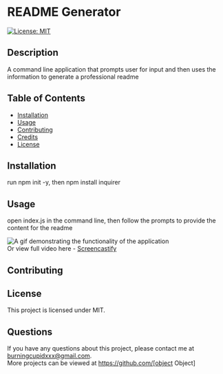 

# README Generator

[![License: MIT](https://img.shields.io/badge/License-MIT-yellow.svg)](https://opensource.org/licenses/MIT)

## Description 
A command line application that prompts user for input and then uses the information to generate a professional readme


## Table of Contents


* [Installation](#installation)
* [Usage](#usage)
* [Contributing](#contributing)
* [Credits](#credits)
* [License](#license)


## Installation

run npm init -y, then npm install inquirer


## Usage 

open index.js in the command line, then follow the prompts to provide the content for the readme




![A gif demonstrating the functionality of the application](assets/readme-generator.gif)
<br>
 Or view full video here - [Screencastify](https://watch.screencastify.com/v/iOxONliKrWMbuhJ5zqMw)


## Contributing



## License

This project is licensed under MIT.


## Questions

If you have any questions about this project, please contact me at burningcupidxxx@gmail.com. 
<br>
More projects can be viewed at https://github.com/[object Object]
